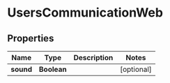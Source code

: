 

# UsersCommunicationWeb


## Properties

| Name | Type | Description | Notes |
|------------ | ------------- | ------------- | -------------|
|**sound** | **Boolean** |  |  [optional] |



